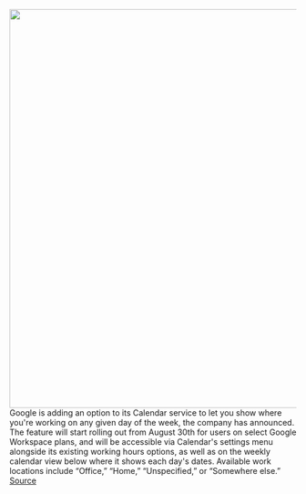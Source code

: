 <img src='https://cdn.vox-cdn.com/thumbor/MQzdGVzJ8sAp8ztw1iuNgqXPSkg=/0x0:512x330/1200x800/filters:focal(216x125:296x205)/cdn.vox-cdn.com/uploads/chorus_image/image/69751665/Onboarding_dialog.0.png' width='700px' /><br/>
Google is adding an option to its Calendar service to let you show where you're working on any given day of the week, the company has announced. The feature will start rolling out from August 30th for users on select Google Workspace plans, and will be accessible via Calendar's settings menu alongside its existing working hours options, as well as on the weekly calendar view below where it shows each day's dates. Available work locations include “Office,” “Home,” “Unspecified,” or “Somewhere else.”
<a href='https://www.theverge.com/2021/8/20/22633720/google-calendar-work-locations-hybrid-office-home-working'> Source <a/>